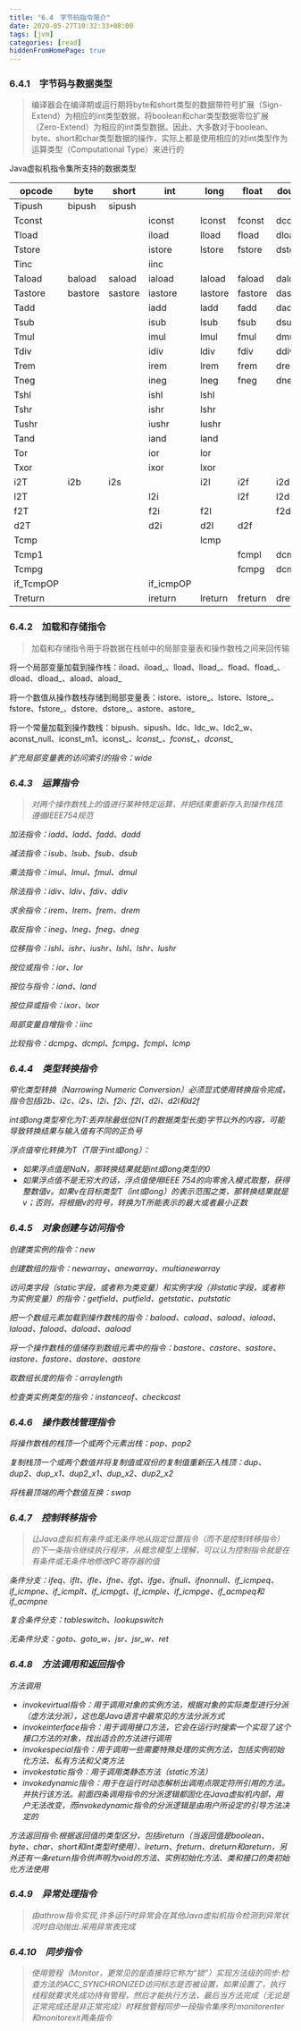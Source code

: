```yaml
---
title: "6.4　字节码指令简介"
date: 2020-05-27T10:32:33+08:00
tags: [jvm]
categories: [read]
hiddenFromHomePage: true
---
```


### 6.4.1　字节码与数据类型
>编译器会在编译期或运行期将byte和short类型的数据带符号扩展（Sign-Extend）为相应的int类型数据，将boolean和char类型数据零位扩展（Zero-Extend）为相应的int类型数据。因此，大多数对于boolean、byte、short和char类型数据的操作，实际上都是使用相应的对int类型作为运算类型（Computational Type）来进行的

Java虚拟机指令集所支持的数据类型

| opcode    | byte    | short   | int       | long    | float   | double  | char    | reference |
| --------- | ------- | ------- | --------- | ------- | ------- | ------- | ------- | --------- |
| Tipush    | bipush  | sipush  |           |         |         |         |         |           |
| Tconst    |         |         | iconst    | lconst  | fconst  | dconst  |         | aconst    |
| Tload     |         |         | iload     | lload   | fload   | dload   |         | aload     |
| Tstore    |         |         | istore    | lstore  | fstore  | dstore  |         | astore    |
| Tinc      |         |         | iinc      |         |         |         |         |           |
| Taload    | baload  | saload  | iaload    | laload  | faload  | daload  | caload  | aaload    |
| Tastore   | bastore | sastore | iastore   | lastore | fastore | dastore | castore | aastore   |
| Tadd      |         |         | iadd      | ladd    | fadd    | dadd    |         |           |
| Tsub      |         |         | isub      | lsub    | fsub    | dsub    |         |           |
| Tmul      |         |         | imul      | lmul    | fmul    | dmul    |         |           |
| Tdiv      |         |         | idiv      | ldiv    | fdiv    | ddiv    |         |           |
| Trem      |         |         | irem      | lrem    | frem    | drem    |         |           |
| Tneg      |         |         | ineg      | lneg    | fneg    | dneg    |         |           |
| Tshl      |         |         | ishl      | lshl    |         |         |         |           |
| Tshr      |         |         | ishr      | lshr    |         |         |         |           |
| Tushr     |         |         | iushr     | lushr   |         |         |         |           |
| Tand      |         |         | iand      | land    |         |         |         |           |
| Tor       |         |         | ior       | lor     |         |         |         |           |
| Txor      |         |         | ixor      | lxor    |         |         |         |           |
| i2T       | i2b     | i2s     |           | i2l     | i2f     | i2d     |         |           |
| l2T       |         |         | l2i       |         | l2f     | l2d     |         |           |
| f2T       |         |         | f2i       | f2l     |         | f2d     |         |           |
| d2T       |         |         | d2i       | d2l     | d2f     |         |         |           |
| Tcmp      |         |         |           | lcmp    |         |         |         |           |
| Tcmp1     |         |         |           |         | fcmpl   | dcmpl   |         |           |
| Tcmpg     |         |         |           |         | fcmpg   | dcmpg   |         |           |
| if_TcmpOP |         |         | if_icmpOP |         |         |         |         | if_acmpOP |
| Treturn   |         |         | ireturn   | lreturn | freturn | dreturn |         | areturn   |
### 6.4.2　加载和存储指令
>加载和存储指令用于将数据在栈帧中的局部变量表和操作数栈之间来回传输

将一个局部变量加载到操作栈：iload、iload_<n>、lload、lload_<n>、fload、fload_<n>、dload、dload_<n>、aload、aload_<n>

将一个数值从操作数栈存储到局部变量表：istore、istore_<n>、lstore、lstore_<n>、fstore、fstore_<n>、dstore、dstore_<n>、astore、astore_<n>

将一个常量加载到操作数栈：bipush、sipush、ldc、ldc_w、ldc2_w、aconst_null、iconst_m1、iconst_<i>、lconst_<l>、fconst_<f>、dconst_<d>

扩充局部变量表的访问索引的指令：wide
### 6.4.3　运算指令
>对两个操作数栈上的值进行某种特定运算，并把结果重新存入到操作栈顶.遵循IEEE754规范

加法指令：iadd、ladd、fadd、dadd

减法指令：isub、lsub、fsub、dsub

乘法指令：imul、lmul、fmul、dmul

除法指令：idiv、ldiv、fdiv、ddiv

求余指令：irem、lrem、frem、drem

取反指令：ineg、lneg、fneg、dneg

位移指令：ishl、ishr、iushr、lshl、lshr、lushr

按位或指令：ior、lor

按位与指令：iand、land

按位异或指令：ixor、lxor

局部变量自增指令：iinc

比较指令：dcmpg、dcmpl、fcmpg、fcmpl、lcmp
### 6.4.4　类型转换指令
窄化类型转换（Narrowing Numeric Conversion）必须显式使用转换指令完成，指令包括i2b、i2c、i2s、l2i、f2i、f2l、d2i、d2l和d2f

int或long类型窄化为T:丢弃除最低位N(T的数据类型长度)字节以外的内容，可能导致转换结果与输入值有不同的正负号

浮点值窄化转换为T（T限于int或long）：
- 如果浮点值是NaN，那转换结果就是int或long类型的0
- 如果浮点值不是无穷大的话，浮点值使用IEEE 754的向零舍入模式取整，获得整数值v。如果v在目标类型T（int或long）的表示范围之类，那转换结果就是v；否则，将根据v的符号，转换为T所能表示的最大或者最小正数
### 6.4.5　对象创建与访问指令
创建类实例的指令：new

创建数组的指令：newarray、anewarray、multianewarray

访问类字段（static字段，或者称为类变量）和实例字段（非static字段，或者称为实例变量）的指令：getfield、putfield、getstatic、putstatic

把一个数组元素加载到操作数栈的指令：baload、caload、saload、iaload、laload、faload、daload、aaload

将一个操作数栈的值储存到数组元素中的指令：bastore、castore、sastore、iastore、fastore、dastore、aastore

取数组长度的指令：arraylength

检查类实例类型的指令：instanceof、checkcast
### 6.4.6　操作数栈管理指令
将操作数栈的栈顶一个或两个元素出栈：pop、pop2

复制栈顶一个或两个数值并将复制值或双份的复制值重新压入栈顶：dup、dup2、dup_x1、dup2_x1、dup_x2、dup2_x2

将栈最顶端的两个数值互换：swap
### 6.4.7　控制转移指令
>让Java虚拟机有条件或无条件地从指定位置指令（而不是控制转移指令）的下一条指令继续执行程序，从概念模型上理解，可以认为控制指令就是在有条件或无条件地修改PC寄存器的值

条件分支：ifeq、iflt、ifle、ifne、ifgt、ifge、ifnull、ifnonnull、if_icmpeq、if_icmpne、if_icmplt、if_icmpgt、if_icmple、if_icmpge、if_acmpeq和if_acmpne

复合条件分支：tableswitch、lookupswitch

无条件分支：goto、goto_w、jsr、jsr_w、ret
### 6.4.8　方法调用和返回指令
方法调用
- invokevirtual指令：用于调用对象的实例方法，根据对象的实际类型进行分派（虚方法分派），这也是Java语言中最常见的方法分派方式
- invokeinterface指令：用于调用接口方法，它会在运行时搜索一个实现了这个接口方法的对象，找出适合的方法进行调用
- invokespecial指令：用于调用一些需要特殊处理的实例方法，包括实例初始化方法、私有方法和父类方法
- invokestatic指令：用于调用类静态方法（static方法）
- invokedynamic指令：用于在运行时动态解析出调用点限定符所引用的方法。并执行该方法。前面四条调用指令的分派逻辑都固化在Java虚拟机内部，用户无法改变，而invokedynamic指令的分派逻辑是由用户所设定的引导方法决定的

方法返回指令:根据返回值的类型区分，包括ireturn（当返回值是boolean、byte、char、short和int类型时使用）、lreturn、freturn、dreturn和areturn，另外还有一条return指令供声明为void的方法、实例初始化方法、类和接口的类初始化方法使用
### 6.4.9　异常处理指令
>由athrow指令实现,许多运行时异常会在其他Java虚拟机指令检测到异常状况时自动抛出.采用异常表完成
### 6.4.10　同步指令
>使用管程（Monitor，更常见的是直接将它称为“锁”）实现方法级的同步:检查方法的ACC_SYNCHRONIZED访问标志是否被设置，如果设置了，执行线程就要求先成功持有管程，然后才能执行方法，最后当方法完成（无论是正常完成还是非正常完成）时释放管程同步一段指令集序列:monitorenter和monitorexit两条指令
